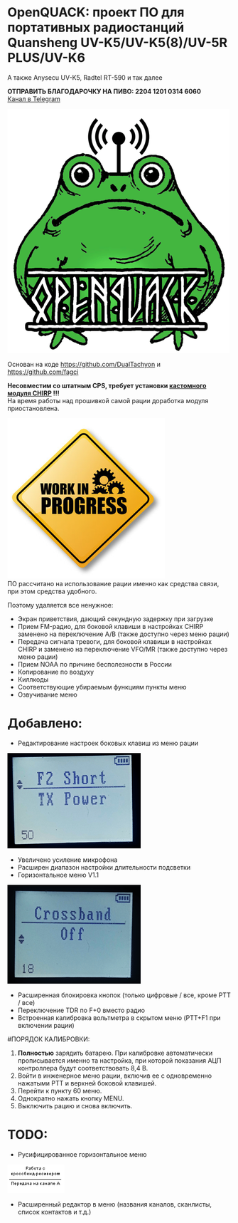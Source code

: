 # OpenQUACK: проект ПО для портативных радиостанций Quansheng UV-K5/UV-K5(8)/UV-5R PLUS/UV-K6
А также Anysecu UV-K5, Radtel RT-590 и так далее  

__ОТПРАВИТЬ БЛАГОДАРОЧКУ НА ПИВО: 2204 1201 0314 6060__  
[Канал в Telegram](https://t.me/openquack)  

![OpenQUACK](images/openquack.png)

Основан на коде https://github.com/DualTachyon и https://github.com/fagci  

__Несовместим со штатным CPS, требует установки [кастомного модуля CHIRP](https://github.com/rebezhir/openquack-chirp-driver) !!!__  
На время работы над прошивкой самой рации доработка модуля приостановлена.  

![OpenQUACK](images/work_in_progress.jpg)  
ПО рассчитано на использование рации именно как средства связи, при этом средства удобного.

Поэтому удаляется все ненужное:
* Экран приветствия, дающий секундную задержку при загрузке
* Прием FM-радио, для боковой клавиши в настройках CHIRP заменено на переключение A/B (также доступно через меню рации)
* Передача сигнала тревоги, для боковой клавиши в настройках CHIRP и заменено на переключение VFO/MR (также доступно через меню рации)
* Прием NOAA по причине бесполезности в России
* Копирование по воздуху
* Киллкоды
* Соответствующие убираемым функциям пункты меню
* Озвучивание меню
  

# Добавлено: 
* Редактирование настроек боковых клавиш из меню рации  

![OpenQUACK](images/keys.png)    

* Увеличено усиление микрофона
* Расширен диапазон настройки длительности подсветки
* Горизонтальное меню V1.1  

![OpenQUACK](images/menu.png)  
* Расширенная блокировка кнопок (только цифровые / все, кроме PTT / все)  
* Переключение TDR по F+0 вместо радио  
* Встроенная калибровка вольтметра в скрытом меню (PTT+F1 при включении рации)

#ПОРЯДОК КАЛИБРОВКИ:
1. __Полностью__ зарядить батарею. При калибровке автоматически прописывается именно та настройка, при которой показания АЦП контроллера будут соответствовать 8,4 В.
2. Войти в инженерное меню рации, включив ее с одновременно нажатыми PTT и верхней боковой клавишей.
3. Перейти к пункту 60 меню.
4. Однократно нажать кнопку MENU.
5. Выключить рацию и снова включить.


# TODO:
* Русифицированное горизонтальное меню  

![OpenQUACK](images/sample.gif)  

* Расширенный редактор в меню (названия каналов, сканлисты, список контактов и т.д.)

  





